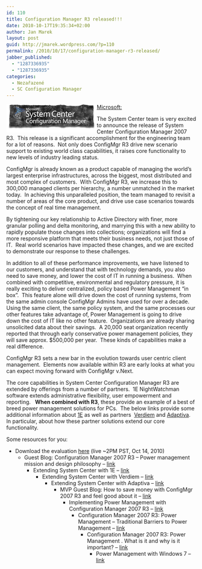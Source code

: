 ```yaml
---
id: 110
title: Configuration Manager R3 released!!!
date: 2010-10-17T19:35:34+02:00
author: Jan Marek
layout: post
guid: http://jmarek.wordpress.com/?p=110
permalink: /2010/10/17/configuration-manager-r3-released/
jabber_published:
  - "1287336935"
  - "1287336935"
categories:
  - Nezařazené
  - SC Configuration Manager
---
```

<span style="text-decoration:underline;"><a href="/wp-content/uploads/2010/10/logo-sccm_torned.png"><img style="background-image:none;border-bottom:0;border-left:0;padding-left:0;padding-right:0;display:inline;float:left;border-top:0;border-right:0;padding-top:0;" title="logo-sccm_torned" border="0" alt="logo-sccm_torned" align="left" src="/wp-content/uploads/2010/10/logo-sccm_torned_thumb.png" width="240" height="75" /></a>Microsoft:</span>

The System Center team is very excited to announce the release of System Center Configuration Manager 2007 R3.&nbsp; This release is a significant accomplishment for the engineering team for a lot of reasons.&nbsp; Not only does ConfigMgr R3 drive new scenario support to existing world class capabilities, it raises core functionality to new levels of industry leading status.

ConfigMgr is already known as a product capable of managing the world’s largest enterprise infrastructures, across the biggest, most distributed and most complex of customers.&nbsp; With ConfigMgr R3, we increase this to 300,000 managed clients per hierarchy, a number unmatched in the market today.&nbsp; In achieving this unparalleled position, the team managed to revisit a number of areas of the core product, and drive use case scenarios towards the concept of real time management.

By tightening our key relationship to Active Directory with finer, more granular polling and delta monitoring, and marrying this with a new ability to rapidly populate those changes into collections; organizations will find a more responsive platform that meets their business needs, not just those of IT.&nbsp; Real world scenarios have impacted these changes, and we are excited to demonstrate our response to these challenges.

In addition to all of these performance improvements, we have listened to our customers, and understand that with technology demands, you also need to save money, and lower the cost of IT in running a business.&nbsp; When combined with competitive, environmental and regulatory pressure, it is really exciting to deliver centralized, policy based Power Management “in box”.&nbsp; This feature alone will drive down the cost of running systems, from the same admin console ConfigMgr Admins have used for over a decade.&nbsp; Using the same client, the same policy system, and the same processes our other features take advantage of, Power Management is going to drive down the cost of IT like no other feature.&nbsp; Organizations are already sharing unsolicited data about their savings.&nbsp; A 20,000 seat organization recently reported that through early conservative power management policies, they will save approx. $500,000 per year.&nbsp; These kinds of capabilities make a real difference.

ConfigMgr R3 sets a new bar in the evolution towards user centric client management.&nbsp; Elements now available within R3 are early looks at what you can expect moving forward with ConfigMgr v.Next.

The core capabilities in System Center Configuration Manager R3 are extended by offerings from a number of partners.&nbsp; 1E NightWatchman software extends administrative flexibility, user empowerment and reporting.&nbsp;&nbsp; **When combined with R3**, these provide an example of a best of breed power management solutions for PCs.&nbsp; The below links provide some additional information about [1E](http://www.1e.com) as well as partners&nbsp; [Verdiem](http://verdiem.com/) and [Adaptiva](http://adaptiva.com/). In particular, about how these partner solutions extend our core functionality.

Some resources for you:

  * Download the evaluation [here](http://technet.microsoft.com/en-us/evalcenter/bb736730.aspx) (live ~2PM PST, Oct 14, 2010) 
      * Guest Blog: Configuration Manager 2007 R3 &#8211; Power management mission and design philosophy &#8211; [link](http://blogs.technet.com/b/systemcenter/archive/2010/10/04/guest-blog-configuration-manager-2007-r3-power-management-mission-and-design-philosophy.aspx) 
          * Extending System Center with 1E &#8211; [link](http://blogs.technet.com/b/systemcenter/archive/2010/09/22/extending-system-center-with-1e.aspx) 
              * Extending System Center with Verdiem &#8211; [link](http://blogs.technet.com/b/systemcenter/archive/2010/09/22/extending-system-center-with-verdiem.aspx) 
                  * Extending System Center with Adaptiva – [link](http://blogs.technet.com/b/systemcenter/archive/2010/09/22/extending-system-center-with-adaptiva.aspx) 
                      * MVP Guest Blog: How to save money with ConfigMgr 2007 R3 and feel good about it &#8211; [link](http://blogs.technet.com/b/systemcenter/archive/2010/09/20/mvp-guest-blog-how-to-save-money-with-configmgr-2007-r3-and-feel-good-about-it.aspx) 
                          * Implementing Power Management with Configuration Manager 2007 R3 &#8211; [link](http://blogs.technet.com/b/systemcenter/archive/2010/09/15/implementing-power-management-with-configuration-manager-2007-r3.aspx) 
                              * Configuration Manager 2007 R3: Power Management &#8211; Traditional Barriers to Power Management &#8211; [link](http://blogs.technet.com/b/systemcenter/archive/2010/09/14/configuration-manager-2007-r3-power-management-traditional-barriers-to-power-management.aspx) 
                                  * Configuration Manager 2007 R3: Power Management . What is it and why is it important? &#8211; [link](http://blogs.technet.com/b/systemcenter/archive/2010/09/13/configuration-manager-2007-r3-power-management-what-is-it-and-why-is-it-important.aspx) 
                                      * Power Management with Windows 7 – [link](http://www.microsoft.com/environment/windows7.aspx) </ul>
